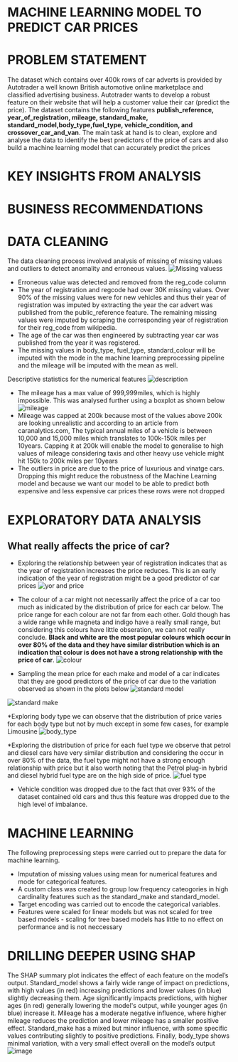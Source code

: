# MACHINE LEARNING MODEL TO PREDICT CAR PRICES

# PROBLEM STATEMENT
The dataset which contains over 400k rows of car adverts is provided by Autotrader a well known British automotive online marketplace and classified advertising business. Autotrader wants to develop a robust feature on their website that will help a customer value their car (predict the price). The dataset contains the following features **publish_reference, year_of_registration, mileage, standard_make, standard_model,body_type,fuel_type, vehicle_condition, and crossover_car_and_van**. The main task at hand is to clean, explore and analyse the data to identify the best predictors of the price of cars and also build a machine learning model that can accurately predict the prices

# KEY INSIGHTS FROM ANALYSIS


# BUSINESS RECOMMENDATIONS




# DATA CLEANING
The data cleaning process involved analysis of missing of missing values and outliers to detect anomality and erroneous values.
![Missing valuess](https://github.com/user-attachments/assets/7134d359-19ff-405e-b61f-3973628b7cf9)
* Erroneous value was detected and removed from the reg_code column
* The year of registration and regcode had over 30K missing values. Over 90% of the missing values were for new vehicles and thus their year of registration was imputed by extracting the year the car advert was published from the public_reference feature. The remaining missing values were imputed  by scraping the corresponding year of registration for their reg_code from wikipedia.
* The age of the car was then engineered by subtracting year car was published from the year it was registered.
* The missing values in body_type, fuel_type, standard_colour will be imputed with the mode in the machine learning preprocessing pipeline  and the mileage will be imputed with the mean as well.
  
Descriptive statistics for the numerical features
![description](https://github.com/user-attachments/assets/fbcbb58e-6f6b-416c-8ab7-a727572f5417)
* The mileage has a max value of 999,999miles, which is highly impossible. This was analysed further using a boxplot as shown below
![mileage](https://github.com/user-attachments/assets/16c2bf74-4c87-4ac5-9cf7-fd9163dc9d64)
* Mileage was capped at 200k because most of the values above 200k are looking unrealistic and according to an article from caranalytics.com, The typical annual miles of a vehicle is between 10,000 and 15,000 miles which translates to 100k-150k miles per 10years. Capping it at 200k will enable the model to generalise to high values of mileage considering taxis and other heavy use vehicle might hit 150k to 200k miles per 10years
* The outliers in price are due to the price of luxurious and vinatge cars. Dropping this might reduce the robustness of the Machine Learning model and because we want our model to be able to predict both expensive and less expensive car prices these rows were not dropped

# EXPLORATORY DATA ANALYSIS
## What really affects the price of car? 
* Exploring the relationship between year of registration indicates that as the year of registration increases the price reduces. This is an early indication of the year of registration might be a good predictor of car prices
![yor and price](https://github.com/user-attachments/assets/4823a0d4-83db-4068-9ccf-e9812291037f)
* The colour of a car might not necessarily affect the price of a car too much as inidicated by the distribution of price for each car below. The price range for each colour are not far from each other. Gold though has a wide range while magneta and indigo have a really small range, but considering this colours have little obseration, we can not really conclude. **Black and white are the most popular colours which occur in over 80% of the data and they have similar distribution which is an indication that colour is does not have a strong relationship with the price of car**.
![colour](https://github.com/user-attachments/assets/2312118b-3cc1-4bed-bede-846f2976336c)

* Sampling the mean price for each make and model of a car indicates that they are good predictors of the price of car due to the variation observed as shown in the plots below
![standard model](https://github.com/user-attachments/assets/59817174-f64d-47e3-ad78-36fc0ef1d04d)

![standard make](https://github.com/user-attachments/assets/44c2d188-d755-420b-9ef2-cc92b6967090)

*Exploring body type we can observe that the distribution of price varies for each body type but not by much except in some few cases, for example Limousine
![body_type](https://github.com/user-attachments/assets/db996206-db32-4471-8162-02fc29037cb4)

*Exploring the distribution of price for each fuel type we observe that petrol and diesel cars have very similar distribution and considering the occur in over 80% of the data, the fuel type might not have a strong enough relationship with price but it also worth noting that the Petrol plug-in hybrid and diesel hybrid fuel type are on the high side of price.
![fuel type](https://github.com/user-attachments/assets/d53ceff7-ea4e-4d95-9892-95b88ca63169)

* Vehicle condition was dropped due to the fact that over 93% of the dataset contained old cars and thus this feature was dropped due to the high level of imbalance.


# MACHINE LEARNING
The following preprocessing steps were carried out to prepare the data for machine learning.
* Imputation of missing values using mean for numerical features and mode for categorical features.
* A custom class was created to group low frequency cateogories in high cardinality features such as the standard_make and standard_model.
* Target encoding was carried out to encode the categorical variables.
* Features were scaled for linear models but was not scaled for tree based models - scaling for tree based models has little to no effect on performance and is not neccessary


# DRILLING DEEPER USING SHAP
The SHAP summary plot indicates the effect of each feature on the model’s output. Standard_model shows a fairly wide range of impact on predictions, with high values (in red) increasing predictions and lower values (in blue) slightly decreasing them. Age significantly impacts predictions, with higher ages (in red) generally lowering the model's output, while younger ages (in blue) increase it. Mileage has a moderate negative influence, where higher mileage reduces the prediction and lower mileage has a smaller positive effect. Standard_make has a mixed but minor influence, with some specific values contributing slightly to positive predictions. Finally, body_type shows minimal variation, with a very small effect overall on the model’s output
![image](https://github.com/user-attachments/assets/54716ad6-e8d5-4d86-bbfe-21ba50e3c2f3)


